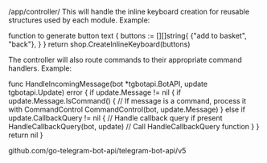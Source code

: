 /app/controller/
This will handle the inline keyboard creation for reusable structures used by each module.
Example:

function to generate button text {
    buttons := [][]string{
        {"add to basket", "back"},
    }
}
return shop.CreateInlineKeyboard(buttons)

The controller will also route commands to their appropriate command handlers. 
Example:

func HandleIncomingMessage(bot *tgbotapi.BotAPI, update tgbotapi.Update) error {
	if update.Message != nil {
		if update.Message.IsCommand() { // If message is a command, process it with CommandControl
			CommandControl(bot, update.Message) 
		} else if update.CallbackQuery != nil { // Handle callback query if present
			HandleCallbackQuery(bot, update) // Call HandleCallbackQuery function
		}
	}
	return nil 
}

github.com/go-telegram-bot-api/telegram-bot-api/v5
